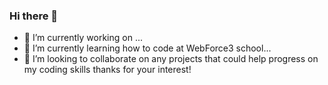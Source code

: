 ### Hi there 👋



- 🔭 I’m currently working on ...
- 🌱 I’m currently learning how to code at WebForce3 school...
- 👯 I’m looking to collaborate on any projects that could help progress on my coding skills
thanks for your interest!



